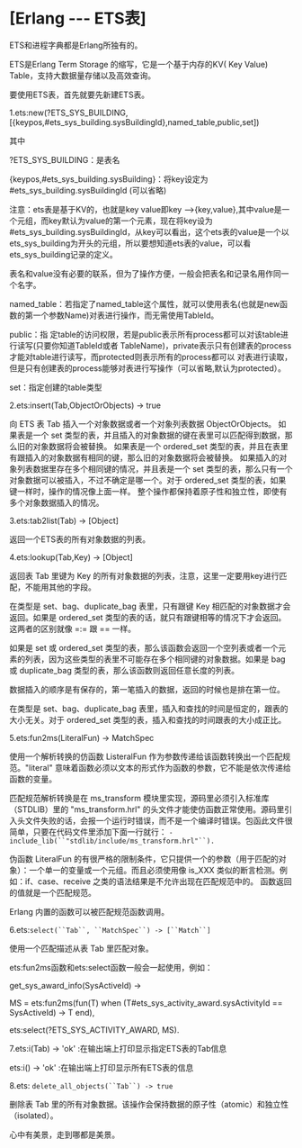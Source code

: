 # [Erlang --- ETS表]

ETS和进程字典都是Erlang所独有的。

ETS是Erlang Term Storage 的缩写，它是一个基于内存的KV( Key Value) Table，支持大数据量存储以及高效查询。

要使用ETS表，首先就要先新建ETS表。

1.ets:new(?ETS_SYS_BUILDING,[{keypos,#ets_sys_building.sysBuildingId},named_table,public,set])

其中

?ETS_SYS_BUILDING：是表名

{keypos,#ets_sys_building.sysBuilding}：将key设定为#ets_sys_building.sysBuildingId (可以省略)

注意：ets表是基于KV的，也就是key value即key -->{key,value},其中value是一个元组，而key默认为value的第一个元素，现在将key设为#ets_sys_building.sysBuildingId，从key可以看出，这个ets表的value是一个以ets_sys_building为开头的元组，所以要想知道ets表的value，可以看ets_sys_building记录的定义。

表名和value没有必要的联系，但为了操作方便，一般会把表名和记录名用作同一个名字。

named_table：若指定了named_table这个属性，就可以使用表名(也就是new函数的第一个参数Name)对表进行操作，而无需使用TableId。

public：指 定table的访问权限，若是public表示所有process都可以对该table进行读写(只要你知道TableId或者 TableName)，private表示只有创建表的process才能对table进行读写，而protected则表示所有的process都可以 对表进行读取，但是只有创建表的process能够对表进行写操作（可以省略,默认为protected）。

set：指定创建的table类型

 

2.ets:insert(Tab,ObjectOrObjects) -> true

向 ETS 表 Tab 插入一个对象数据或者一个对象列表数据 ObjectOrObjects。 如果表是一个 set 类型的表，并且插入的对象数据的键在表里可以匹配得到数据，那么旧的对象数据将会被替换。 如果表是一个 ordered_set 类型的表，并且在表里有跟插入的对象数据有相同的键，那么旧的对象数据将会被替换。 如果插入的对象列表数据里存在多个相同键的情况，并且表是一个 set 类型的表，那么只有一个对象数据可以被插入，不过不确定是哪一个。对于 ordered_set 类型的表，如果键一样时，操作的情况像上面一样。 整个操作都保持着原子性和独立性，即使有多个对象数据插入的情况。

 

3.ets:tab2list(Tab) -> [Object]

返回一个ETS表的所有对象数据的列表。

 

4.ets:lookup(Tab,Key) -> [Object]

返回表 Tab 里键为 Key 的所有对象数据的列表，注意，这里一定要用key进行匹配，不能用其他的字段。

在类型是 set、bag、duplicate_bag 表里，只有跟键 Key 相匹配的对象数据才会返回。如果是 ordered_set 类型的表的话，就只有跟键相等的情况下才会返回。这两者的区别就像 =:= 跟 == 一样。

如果是 set 或 ordered_set 类型的表，那么该函数会返回一个空列表或者一个元素的列表，因为这些类型的表里不可能存在多个相同键的对象数据。如果是 bag 或 duplicate_bag 类型的表，那么该函数则返回任意长度的列表。

数据插入的顺序是有保存的，第一笔插入的数据，返回的时候也是排在第一位。

在类型是 set、bag、duplicate_bag 表里，插入和查找的时间是恒定的，跟表的大小无关。对于 ordered_set 类型的表，插入和查找的时间跟表的大小成正比。

 

5.ets:fun2ms(LiteralFun) -> MatchSpec

使用一个解析转换的仿函数 ListeralFun 作为参数传递给该函数转换出一个匹配规范。"literal" 意味着函数必须以文本的形式作为函数的参数，它不能是依次传递给函数的变量。

匹配规范解析转换是在 ms_transform 模块里实现，源码里必须引入标准库（STDLIB）里的 "ms_transform.hrl" 的头文件才能使仿函数正常使用。源码里引入头文件失败的话，会报一个运行时错误，而不是一个编译时错误。包函此文件很简单，只要在代码文件里添加下面一行就行： `-include_lib(``"stdlib/include/ms_transform.hrl"``).`

伪函数 LiteralFun 的有很严格的限制条件，它只提供一个的参数（用于匹配的对象）：一个单一的变量或一个元组。而且必须使用像 is_XXX 类似的断言检测。例如：if、case、receive 之类的语法结果是不允许出现在匹配规范中的。 函数返回的值就是一个匹配规范。

Erlang 内置的函数可以被匹配规范函数调用。

 

6.ets:`select(``Tab``, ``MatchSpec``) -> [``Match``]`

使用一个匹配描述从表 Tab 里匹配对象。

 

ets:fun2ms函数和ets:select函数一般会一起使用，例如：

get_sys_award_info(SysActiveId) ->

 MS = ets:fun2ms(fun(T) when (T#ets_sys_activity_award.sysActivityId == SysActiveId) -> T end),

 ets:select(?ETS_SYS_ACTIVITY_AWARD, MS).

 

7.ets:i(Tab) -> 'ok' :在输出端上打印显示指定ETS表的Tab信息

ets:i() -> 'ok' :在输出端上打印显示所有ETS表的信息

 

8.ets: `delete_all_objects(``Tab``) -> true`

删除表 Tab 里的所有对象数据。该操作会保持数据的原子性（atomic）和独立性（isolated）。

心中有美景，走到哪都是美景。